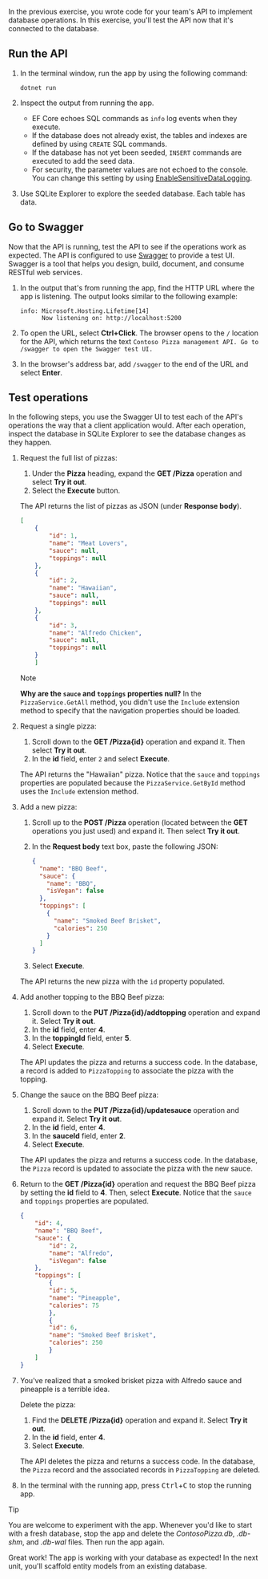 In the previous exercise, you wrote code for your team's API to implement database operations. In this exercise, you'll test the API now that it's connected to the database.

## Run the API

1. In the terminal window, run the app by using the following command:

    ```dotnetcli
    dotnet run
    ```

1. Inspect the output from running the app.

    - EF Core echoes SQL commands as `info` log events when they execute.
    - If the database does not already exist, the tables and indexes are defined by using `CREATE` SQL commands.
    - If the database has not yet been seeded, `INSERT` commands are executed to add the seed data.
    - For security, the parameter values are not echoed to the console. You can change this setting by using [EnableSensitiveDataLogging](/ef/core/logging-events-diagnostics/extensions-logging#sensitive-data).

1. Use SQLite Explorer to explore the seeded database. Each table has data.

## Go to Swagger

Now that the API is running, test the API to see if the operations work as expected. The API is configured to use [Swagger](https://swagger.io/) to provide a test UI. Swagger is a tool that helps you design, build, document, and consume RESTful web services.

1. In the output that's from running the app, find the HTTP URL where the app is listening. The output looks similar to the following example:

    ```console
    info: Microsoft.Hosting.Lifetime[14]
          Now listening on: http://localhost:5200
    ```

1. To open the URL, select **Ctrl+Click**. The browser opens to the `/` location for the API, which returns the text `Contoso Pizza management API. Go to /swagger to open the Swagger test UI.`

1. In the browser's address bar, add `/swagger` to the end of the URL and select **Enter**.

## Test operations

In the following steps, you use the Swagger UI to test each of the API's operations the way that a client application would. After each operation, inspect the database in SQLite Explorer to see the database changes as they happen.

1. Request the full list of pizzas:

    1. Under the **Pizza** heading, expand the **GET /Pizza** operation and select **Try it out**.
    1. Select the **Execute** button.

    The API returns the list of pizzas as JSON (under **Response body**).

    ```json
    [
        {
            "id": 1,
            "name": "Meat Lovers",
            "sauce": null,
            "toppings": null
        },
        {
            "id": 2,
            "name": "Hawaiian",
            "sauce": null,
            "toppings": null
        },
        {
            "id": 3,
            "name": "Alfredo Chicken",
            "sauce": null,
            "toppings": null
        }
        ]
    ```

    > [!NOTE]
    > **Why are the `sauce` and `toppings` properties null?** In the `PizzaService.GetAll` method, you didn't use the `Include` extension method to specify that the navigation properties should be loaded.

1. Request a single pizza:

    1. Scroll down to the **GET /Pizza{id}** operation and expand it. Then select **Try it out**.
    1. In the **id** field, enter `2` and select **Execute**.

    The API returns the "Hawaiian" pizza. Notice that the `sauce` and `toppings` properties are populated because the `PizzaService.GetById` method uses the `Include` extension method.

1. Add a new pizza:

    1. Scroll up to the **POST /Pizza** operation (located between the **GET** operations you just used) and expand it. Then select **Try it out**.
    1. In the **Request body** text box, paste the following JSON:

        ```json
        {
          "name": "BBQ Beef",
          "sauce": {
            "name": "BBQ",
            "isVegan": false
          },
          "toppings": [
            {
              "name": "Smoked Beef Brisket",
              "calories": 250
            }
          ]
        }
        ```

    1. Select **Execute**.

    The API returns the new pizza with the `id` property populated.

1. Add another topping to the BBQ Beef pizza:

    1. Scroll down to the **PUT /Pizza{id}/addtopping** operation and expand it. Select **Try it out**.
    1. In the **id** field, enter **4**.
    1. In the **toppingId** field, enter **5**.
    1. Select **Execute**.

    The API updates the pizza and returns a success code. In the database, a record is added to `PizzaTopping` to associate the pizza with the topping.

1. Change the sauce on the BBQ Beef pizza:

    1. Scroll down to the **PUT /Pizza{id}/updatesauce** operation and expand it. Select **Try it out**.
    1. In the **id** field, enter **4**.
    1. In the **sauceId** field, enter **2**.
    1. Select **Execute**.

    The API updates the pizza and returns a success code. In the database, the `Pizza` record is updated to associate the pizza with the new sauce.

1. Return to the **GET /Pizza{id}** operation and request the BBQ Beef pizza by setting the **id** field to **4**. Then, select **Execute**. Notice that the `sauce` and `toppings` properties are populated.

    ```json
    {
        "id": 4,
        "name": "BBQ Beef",
        "sauce": {
            "id": 2,
            "name": "Alfredo",
            "isVegan": false
        },
        "toppings": [
            {
            "id": 5,
            "name": "Pineapple",
            "calories": 75
            },
            {
            "id": 6,
            "name": "Smoked Beef Brisket",
            "calories": 250
            }
        ]
    }
    ```

1. You've realized that a smoked brisket pizza with Alfredo sauce and pineapple is a terrible idea.

    Delete the pizza:

    1. Find the **DELETE /Pizza{id}** operation and expand it. Select **Try it out**.
    1. In the **id** field, enter **4**.
    1. Select **Execute**.

    The API deletes the pizza and returns a success code. In the database, the `Pizza` record and the associated records in `PizzaTopping` are deleted.

1. In the terminal with the running app, press <kbd>Ctrl</kbd>+<kbd>C</kbd> to stop the running app.

> [!TIP]
> You are welcome to experiment with the app. Whenever you'd like to start with a fresh database, stop the app and delete the *ContosoPizza.db*, *.db-shm*, and *.db-wal* files. Then run the app again.

Great work! The app is working with your database as expected! In the next unit, you'll scaffold entity models from an existing database.

